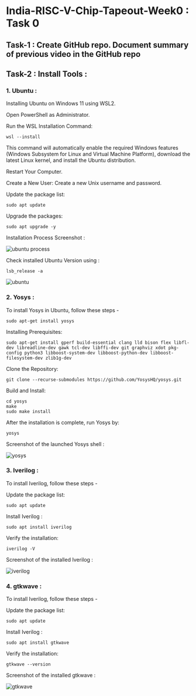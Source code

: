 
# India-RISC-V-Chip-Tapeout-Week0 : Task 0
## Task-1 : Create GitHub repo. Document summary of previous video in the GitHub repo


## Task-2 : Install Tools :

### 1. Ubuntu :
Installing Ubuntu on Windows 11 using WSL2.
  
  Open PowerShell as Administrator.
  
  Run the WSL Installation Command:

    wsl --install

This command will automatically enable the required Windows features (Windows Subsystem for Linux and Virtual Machine Platform), download the latest Linux kernel, and install the Ubuntu distribution.

Restart Your Computer.

Create a New User: Create a new Unix username and password.

Update the package list: 

    sudo apt update
Upgrade the packages:

    sudo apt upgrade -y

Installation Process Screenshot :

![ubuntu process](https://github.com/user-attachments/assets/88127c96-14bc-4c74-9950-dab3791c55fb)


Check installed Ubuntu Version using :

    lsb_release -a



![ubuntu](https://github.com/user-attachments/assets/f548d822-99be-4c95-8276-54d16df63ceb)



### 2. Yosys :
To install Yosys in Ubuntu, follow these steps -

    sudo apt-get install yosys

Installing Prerequisites:

    sudo apt-get install gperf build-essential clang lld bison flex libfl-dev libreadline-dev gawk tcl-dev libffi-dev git graphviz xdot pkg-config python3 libboost-system-dev libboost-python-dev libboost-filesystem-dev zlib1g-dev

Clone the Repository:

    git clone --recurse-submodules https://github.com/YosysHQ/yosys.git

Build and Install:

    cd yosys
    make
    sudo make install

After the installation is complete, run Yosys by: 

    yosys

Screenshot of the launched Yosys shell :



![yosys](https://github.com/user-attachments/assets/8652ca73-04f6-41c7-8a14-2050ed335d07)


### 3. Iverilog :
To install Iverilog, follow these steps -

Update the package list: 

    sudo apt update
Install Iverilog :

    sudo apt install iverilog

Verify the installation:

    iverilog -V

Screenshot of the installed Iverilog : 



![iverilog](https://github.com/user-attachments/assets/d6c7b842-4dba-4e63-9c0e-b5205b5ced19)


### 4. gtkwave :
To install Iverilog, follow these steps -

Update the package list: 

    sudo apt update
Install Iverilog :

    sudo apt install gtkwave

Verify the installation:

    gtkwave --version

Screenshot of the installed gtkwave :



![gtkwave](https://github.com/user-attachments/assets/025a09f6-eaa7-4685-9f57-204969095a0e)


